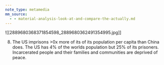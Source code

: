 ```yaml
---
note_type: metamedia
mm_source:
  - - material-analysis-look-at-and-compare-the-actually.md
---
```


![[2889680368371854598_2889680362491354995.jpg]]

8. The US imprisons >0x more of its of its
population per capita than China does.
The US has 4% of the worlds population
but 25% of its prisoners. Incarcerated
people and their families and
communities are deprived of peace.

